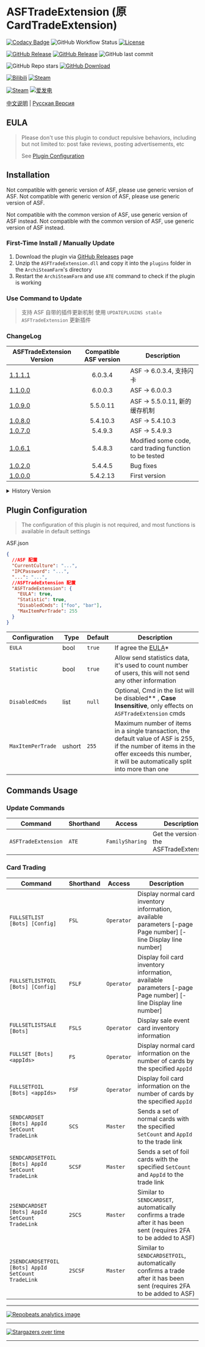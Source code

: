 # ASFTradeExtension (原 CardTradeExtension)

[![Codacy Badge](https://app.codacy.com/project/badge/Grade/45b50288f8b14ebda915ed89e0382648)](https://www.codacy.com/gh/chr233/ASFTradeExtension/dashboard)
![GitHub Workflow Status](https://img.shields.io/github/actions/workflow/status/chr233/ASFTradeExtension/autobuild.yml?logo=github)
[![License](https://img.shields.io/github/license/chr233/ASFTradeExtension?logo=apache)](https://github.com/chr233/ASFTradeExtension/blob/master/license)

[![GitHub Release](https://img.shields.io/github/v/release/chr233/ASFTradeExtension?logo=github)](https://github.com/chr233/ASFTradeExtension/releases)
[![GitHub Release](https://img.shields.io/github/v/release/chr233/ASFTradeExtension?include_prereleases&label=pre-release&logo=github)](https://github.com/chr233/ASFTradeExtension/releases)
![GitHub last commit](https://img.shields.io/github/last-commit/chr233/ASFTradeExtension?logo=github)

![GitHub Repo stars](https://img.shields.io/github/stars/chr233/ASFTradeExtension?logo=github)
[![GitHub Download](https://img.shields.io/github/downloads/chr233/ASFTradeExtension/total?logo=github)](https://img.shields.io/github/v/release/chr233/ASFTradeExtension)

[![Bilibili](https://img.shields.io/badge/bilibili-Chr__-00A2D8.svg?logo=bilibili)](https://space.bilibili.com/5805394)
[![Steam](https://img.shields.io/badge/steam-Chr__-1B2838.svg?logo=steam)](https://steamcommunity.com/id/Chr_)

[![Steam](https://img.shields.io/badge/steam-donate-1B2838.svg?logo=steam)](https://steamcommunity.com/tradeoffer/new/?partner=221260487&token=xgqMgL-i)
[![爱发电](https://img.shields.io/badge/爱发电-chr__-ea4aaa.svg?logo=github-sponsors)](https://afdian.net/@chr233)

[中文说明](README.md) | [Русская Версия](README.ru.md)

## EULA

> Please don't use this plugin to conduct repulsive behaviors, including but not limited to: post fake reviews, posting advertisements, etc
>
> See [Plugin Configuration](#plugin-configuration)

## Installation

Not compatible with generic version of ASF, please use generic version of ASF.
Not compatible with generic version of ASF, please use generic version of ASF.

Not compatible with the common version of ASF, use generic version of ASF instead.
Not compatible with the common version of ASF, use generic version of ASF instead.

### First-Time Install / Manually Update

1. Download the plugin via [GitHub Releases](https://github.com/chr233/ASFTradeExtension/releases) page
2. Unzip the `ASFTradeExtension.dll` and copy it into the `plugins` folder in the `ArchiSteamFarm`'s directory
3. Restart the `ArchiSteamFarm` and use `ATE` command to check if the plugin is working

### Use Command to Update

> 支持 ASF 自带的插件更新机制
> 使用 `UPDATEPLUGINS stable ASFTradeExtension` 更新插件

### ChangeLog

| ASFTradeExtension Version                                                   | Compatible ASF version | Description                                            |
| --------------------------------------------------------------------------- | :--------------------: | ------------------------------------------------------ |
| [1.1.1.1](https://github.com/chr233/ASFTradeExtension/releases/tag/1.1.1.1) |        6.0.3.4         | ASF -> 6.0.3.4, 支持闪卡                               |
| [1.1.0.0](https://github.com/chr233/ASFTradeExtension/releases/tag/1.1.0.0) |        6.0.0.3         | ASF -> 6.0.0.3                                         |
| [1.0.9.0](https://github.com/chr233/ASFTradeExtension/releases/tag/1.0.9.0) |        5.5.0.11        | ASF -> 5.5.0.11, 新的缓存机制                          |
| [1.0.8.0](https://github.com/chr233/ASFTradeExtension/releases/tag/1.0.8.0) |        5.4.10.3        | ASF -> 5.4.10.3                                        |
| [1.0.7.0](https://github.com/chr233/ASFTradeExtension/releases/tag/1.0.7.0) |        5.4.9.3         | ASF -> 5.4.9.3                                         |
| [1.0.6.1](https://github.com/chr233/ASFTradeExtension/releases/tag/1.0.6.1) |        5.4.8.3         | Modified some code, card trading function to be tested |
| [1.0.2.0](https://github.com/chr233/ASFTradeExtension/releases/tag/1.0.2.0) |        5.4.4.5         | Bug fixes                                              |
| [1.0.0.0](https://github.com/chr233/ASFTradeExtension/releases/tag/1.0.0.0) |        5.4.2.13        | First version                                          |

<details>
  <summary>History Version</summary>

| ASFTradeExtension Version | Depended ASF | 5.3.1.2 | 5.3.2.4 | 5.4.0.3 | 5.4.1.11 |
| ------------------------- | :----------: | :-----: | :-----: | :-----: | :------: |
| -                         |      -       |   ❌    |   ❌    |   ✔️    |    ✔️    |

</details>

## Plugin Configuration

> The configuration of this plugin is not required, and most functions is available in default settings

ASF.json

```json
{
  //ASF 配置
  "CurrentCulture": "...",
  "IPCPassword": "...",
  "...": "...",
  //ASFTradeExtension 配置
  "ASFTradeExtension": {
    "EULA": true,
    "Statistic": true,
    "DisabledCmds": ["foo", "bar"],
    "MaxItemPerTrade": 255
  }
}
```

| Configuration     | Type   | Default | Description                                                                                                                                                                                  |
| ----------------- | ------ | ------- | -------------------------------------------------------------------------------------------------------------------------------------------------------------------------------------------- |
| `EULA`            | bool   | `true`  | If agree the [EULA](#EULA)\*                                                                                                                                                                 |
| `Statistic`       | bool   | `true`  | Allow send statistics data, it's used to count number of users, this will not send any other information                                                                                     |
| `DisabledCmds`    | list   | `null`  | Optional, Cmd in the list will be disabled\*\* , **Case Insensitive**, only effects on `ASFTradeExtension` cmds                                                                              |
| `MaxItemPerTrade` | ushort | `255`   | Maximum number of items in a single transaction, the default value of ASF is 255, if the number of items in the offer exceeds this number, it will be automatically split into more than one |

## Commands Usage

### Update Commands

| Command             | Shorthand | Access          | Description                              |
| ------------------- | --------- | --------------- | ---------------------------------------- |
| `ASFTradeExtension` | `ATE`     | `FamilySharing` | Get the version of the ASFTradeExtension |

### Card Trading

| Command                                            | Shorthand | Access     | Description                                                                                                           |
| -------------------------------------------------- | --------- | ---------- | --------------------------------------------------------------------------------------------------------------------- |
| `FULLSETLIST [Bots] [Config]`                      | `FSL`     | `Operator` | Display normal card inventory information, available parameters \[-page Page number\] \[-line Display line number\]   |
| `FULLSETLISTFOIL [Bots] [Config]`                  | `FSLF`    | `Operator` | Display foil card inventory information, available parameters \[-page Page number\] \[-line Display line number\]     |
| `FULLSETLISTSALE [Bots]`                           | `FSLS`    | `Operator` | Display sale event card inventory information                                                                         |
| `FULLSET [Bots] <appIds>`                          | `FS`      | `Operator` | Display normal card information on the number of cards by the specified `AppId`                                       |
| `FULLSETFOIL [Bots] <appIds>`                      | `FSF`     | `Operator` | Display foil card information on the number of cards by the specified `AppId`                                         |
| `SENDCARDSET [Bots] AppId SetCount TradeLink`      | `SCS`     | `Master`   | Sends a set of normal cards with the specified `SetCount` and `AppId` to the trade link                               |
| `SENDCARDSETFOIL [Bots] AppId SetCount TradeLink`  | `SCSF`    | `Master`   | Sends a set of foil cards with the specified `SetCount` and `AppId` to the trade link                                 |
| `2SENDCARDSET [Bots] AppId SetCount TradeLink`     | `2SCS`    | `Master`   | Similar to `SENDCARDSET`, automatically confirms a trade after it has been sent (requires 2FA to be added to ASF)     |
| `2SENDCARDSETFOIL [Bots] AppId SetCount TradeLink` | `2SCSF`   | `Master`   | Similar to `SENDCARDSETFOIL`, automatically confirms a trade after it has been sent (requires 2FA to be added to ASF) |

---

[![Repobeats analytics image](https://repobeats.axiom.co/api/embed/c7bad85b243c7305a5de1fa591469f64125c4048.svg "Repobeats analytics image")](https://github.com/chr233/ASFTradeExtension/pulse)

---

[![Stargazers over time](https://starchart.cc/chr233/ASFTradeExtension.svg)](https://github.com/chr233/ASFTradeExtension/stargazers)

---
